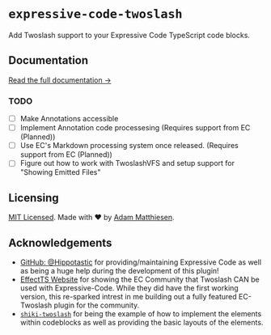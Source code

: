 # `expressive-code-twoslash`

Add Twoslash support to your Expressive Code TypeScript code blocks.

## Documentation

[Read the full documentation →](https://twoslash.matthiesen.dev)

### TODO
- [ ] Make Annotations accessible
- [ ] Implement Annotation code processesing (Requires support from EC (Planned))
- [ ] Use EC's Markdown processing system once released. (Requires support from EC (Planned))
- [ ] Figure out how to work with TwoslashVFS and setup support for "Showing Emitted Files"

## Licensing

[MIT Licensed](https://github.com/MatthiesenXYZ/EC-Plugins/tree/main/packages/twoslash/LICENSE). Made with ❤️ by [Adam Matthiesen](https://github.com/Adammatthiesen).

## Acknowledgements

- [GitHub: @Hippotastic](https://github.com/hippotastic) for providing/maintaining Expressive Code as well as being a huge help during the development of this plugin!
- [EffectTS Website](https://effect.website/docs) for showing the EC Community that Twoslash CAN be used with Expressive-Code. While they did have the first working version, this re-sparked intrest in me building out a fully featured EC-Twoslash plugin for the community.
- [`shiki-twoslash`](https://github.com/shikijs/twoslash/tree/main/packages/shiki-twoslash) for being the example of how to implement the elements within codeblocks as well as providing the basic layouts of the elements.